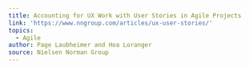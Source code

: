 ```yaml
---
title: Accounting for UX Work with User Stories in Agile Projects
link: 'https://www.nngroup.com/articles/ux-user-stories/'
topics:
  - Agile
author: Page Laubheimer and Hoa Loranger
source: Nielsen Norman Group
---
```


